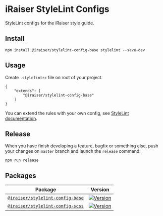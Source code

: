 # iRaiser StyleLint Configs

StyleLint configs for the iRaiser style guide.

## Install

    npm install @iraiser/stylelint-config-base stylelint --save-dev

## Usage

Create ``.stylelintrc`` file on root of your project.

```
{
    "extends": [
        "@iraiser/stylelint-config-base"
    ]
}
```

You can extend the rules with your own config,
see [StyleLint documentation](https://stylelint.io/user-guide/configuration).

## Release

When you have finish developing a feature, bugfix or something else, push your changes on `master` branch and launch
the `release` command:

    npm run release

## Packages

| Package                                                                                                                       | Version                                                                                                                                  |
|-------------------------------------------------------------------------------------------------------------------------------|------------------------------------------------------------------------------------------------------------------------------------------|
| [``@iraiser/stylelint-config-base``](https://github.com/iRaiser/stylelint-configs/blob/master/packages/stylelint-config-base) | [![Version](https://flat.badgen.net/npm/v/@iraiser/stylelint-config-base)](https://www.npmjs.com/package/@iraiser/stylelint-config-base) |
| [``@iraiser/stylelint-config-scss``](https://github.com/iRaiser/stylelint-configs/blob/master/packages/stylelint-config-scss) | [![Version](https://flat.badgen.net/npm/v/@iraiser/stylelint-config-scss)](https://www.npmjs.com/package/@iraiser/stylelint-config-scss) |
